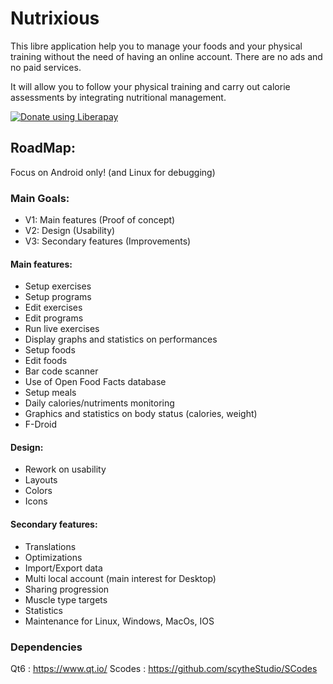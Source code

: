 # Nutrixious
This libre application help you to manage your foods and your physical training without the need of having an online account.
There are no ads and no paid services.

It will allow you to follow your physical training and carry out calorie assessments by integrating nutritional management.

<noscript><a href="https://liberapay.com/Ledjlale/donate"><img alt="Donate using Liberapay" src="https://liberapay.com/assets/widgets/donate.svg"></a></noscript>

## RoadMap:

Focus on Android only! (and Linux for debugging)

### Main Goals:

- V1: Main features (Proof of concept)
- V2: Design (Usability)
- V3: Secondary features (Improvements)

#### Main features:
- Setup exercises
- Setup programs
- Edit exercises
- Edit programs
- Run live exercises
- Display graphs and statistics on performances
- Setup foods
- Edit foods
- Bar code scanner
- Use of Open Food Facts database
- Setup meals
- Daily calories/nutriments monitoring
- Graphics and statistics on body status (calories, weight)
- F-Droid

#### Design:
- Rework on usability
- Layouts
- Colors
- Icons

#### Secondary features:
- Translations
- Optimizations
- Import/Export data
- Multi local account (main interest for Desktop)
- Sharing progression
- Muscle type targets
- Statistics
- Maintenance for Linux, Windows, MacOs, IOS

### Dependencies
Qt6 : https://www.qt.io/
Scodes : https://github.com/scytheStudio/SCodes
